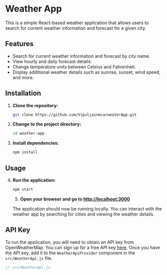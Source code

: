 # Weather App

This is a simple React-based weather application that allows users to search for current weather information and forecast for a given city.

## Features
- Search for current weather information and forecast by city name.
- View hourly and daily forecast details.
- Change temperature units between Celsius and Fahrenheit.
- Display additional weather details such as sunrise, sunset, wind speed, and more.

## Installation

1. **Clone the repository:**
    ```bash
    git clone https://github.com/Vipuljainmca/weaterApp.git
    ```

2. **Change to the project directory:**
    ```bash
    cd weather-app
    ```

3. **Install dependencies:**
    ```bash
    npm install
    ```

## Usage

4. **Run the application:**
    ```bash
    npm start
    ```

   5. **Open your browser and go to [http://localhost:3000](http://localhost:3000)**

    The application should now be running locally. You can interact with the weather app by searching for cities and viewing the weather details.

## API Key

To run the application, you will need to obtain an API key from OpenWeatherMap. You can sign up for a free API key [here](https://openweathermap.org/api). Once you have the API key, add it to the `WeatherApiProvider` component in the `src/WeatherApi.js` file.

```jsx
// src/WeatherApi.js


